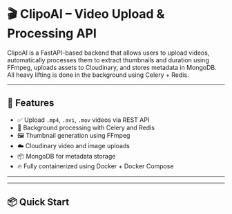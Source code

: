 # 🎬 ClipoAI – Video Upload & Processing API

ClipoAI is a FastAPI-based backend that allows users to upload videos, automatically processes them to extract thumbnails and duration using FFmpeg, uploads assets to Cloudinary, and stores metadata in MongoDB. All heavy lifting is done in the background using Celery + Redis.

---

## 🚀 Features

- ✅ Upload `.mp4`, `.avi`, `.mov` videos via REST API
- 🧠 Background processing with Celery and Redis
- 🖼️ Thumbnail generation using FFmpeg
- ☁️ Cloudinary video and image uploads
- 📦 MongoDB for metadata storage
- 🔥 Fully containerized using Docker + Docker Compose

---

---

## 📦 Quick Start


